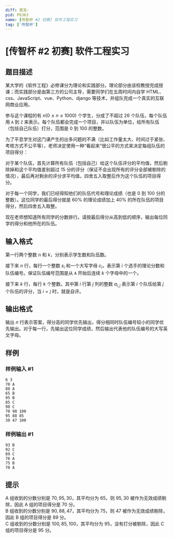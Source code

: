 ```yaml
---
diff: 普及-
pid: P6363
name: [传智杯 #2 初赛] 软件工程实习
tag: ['传智杯']
---
```

# [传智杯 #2 初赛] 软件工程实习
## 题目描述

某大学的《软件工程》必修课分为理论和实践部分。理论部分由该校教授完成授课；而实践部分是由第三方的公司主导，需要同学们在五周时间内自学 HTML、css、JavaScript、vue、Python、django 等技术，并组队完成一个真实的互联网商业应用。

参与这个课程的有 $n(0\le n \le 1000)$ 个学生，分成了不超过 $26$ 个队伍，每个队伍用 `A` 到 `Z` 来表示。每个队伍都会完成一个项目，并以队伍为单位，给所有队伍（包括自己队伍）打分，范围是 $0$ 到 $100$ 的整数。

为了平息学生对这门课产生的出多问题的不满（比如工作量太大、时间过于紧张、考核方式不公平等），老师决定使用一种“看起来”很公平的方式来决定每组队伍的项目得分：

对于某个队伍，首先计算所有队伍（包括自己）给这个队伍评分的平均值，然后剔除掉和这个平均值差别超过 $15$ 分的评分（保证不会出现所有的评分全部被剔除的情况），最后再对剩余的评分求平均值，四舍五入取整后作为这个队伍的项目得分。

对于每一个同学，我们已经得知他们的队伍代号和理论成绩（也是 $0$ 到 $100$ 分的整数）。这位同学的最后得分就是 $60\%$ 的理论成绩加上 $40\%$ 的所在队伍的项目得分，然后四舍五入取整。

现在老师想知道所有同学的分数排行。请按最后得分从高到低的顺序，输出每位同学的得分和他所在的队伍。
## 输入格式

第一行两个整数 $n$ 和 $k$，分别表示学生数和队伍数。

接下来 $n$ 行，每行一个整数 $s_i$ 和一个大写字母 $c_i$，表示第 $i$ 个选手的理论分数和队伍编号。保证队伍编号范围是从 `A` 开始后连续 $k$ 个字母中的一个。

接下来 $k$ 行，每行 $k$ 个整数。其中第 $i$ 行第 $j$ 列的整数 $a_{i,j}$ 表示第 $i$ 个队伍给第 $j$ 个队伍的评分，当 $i=j$ 时，就是自评。
## 输出格式

输出 $n$ 行表示答案，得分高的同学优先输出，得分相同时队伍编号较小的同学优先输出。对于每一行，先输出这位同学成绩，然后输出代表他的队伍编号的大写英文字母。
## 样例

### 样例输入 #1
```
6 3
70 A
80 A
65 B
95 B
85 C
90 C
70 90 100
95 88 85
30 47 100
```
### 样例输出 #1
```
93 B
92 C
89 C
76 A
75 B
70 A
```
## 提示

A 组收到的分数分别是 $70,95,30$，其平均分为 $65$，则 $95,30$  被作为无效成绩剔除，因此 A 组的项目得分是 $70$ 分。  
B 组收到的分数分别是 $90,88,47$，其平均分为 $75$，则 $47$  被作为无效成绩剔除，因此 B 组的项目得分是 $89$ 分。  
C 组收到的分数分别是 $100,85,100$，其平均分为 $95$，没有打分被剔除，因此 C 组的项目得分是 $95$ 分。  

